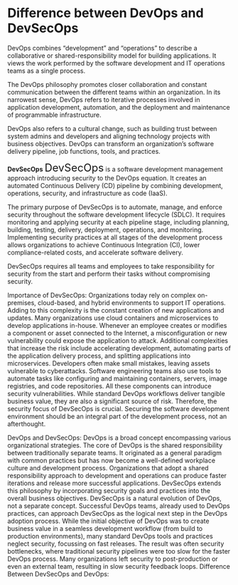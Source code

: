 # Difference between DevOps and DevSecOps
DevOps combines “development” and “operations” to describe a collaborative or shared-responsibility model for building applications. It views the work performed by the software development and IT operations teams as a single process.

The DevOps philosophy promotes closer collaboration and constant communication between the different teams within an organization. In its narrowest sense, DevOps refers to iterative processes involved in application development, automation, and the deployment and maintenance of programmable infrastructure.

DevOps also refers to a cultural change, such as building trust between system admins and developers and aligning technology projects with business objectives. DevOps can transform an organization’s software delivery pipeline, job functions, tools, and practices.

**DevSecOps**
<font size="+2">DevSecOps</font>
 is a software development management approach introducing security to the DevOps equation. It creates an automated Continuous Delivery (CD) pipeline by combining development, operations, security, and infrastructure as code (IaaS).

The primary purpose of DevSecOps is to automate, manage, and enforce security throughout the software development lifecycle (SDLC). It requires monitoring and applying security at each pipeline stage, including planning, building, testing, delivery, deployment, operations, and monitoring. Implementing security practices at all stages of the development process allows organizations to achieve Continuous Integration (CI), lower compliance-related costs, and accelerate software delivery.

DevSecOps requires all teams and employees to take responsibility for security from the start and perform their tasks without compromising security.

Importance of DevSecOps: 
Organizations today rely on complex on-premises, cloud-based, and hybrid environments to support IT operations. Adding to this complexity is the constant creation of new applications and updates. Many organizations use cloud containers and microservices to develop applications in-house.
Whenever an employee creates or modifies a component or asset connected to the Internet, a misconfiguration or new vulnerability could expose the application to attack. Additional complexities that increase the risk include accelerating development, automating parts of the application delivery process, and splitting applications into microservices. Developers often make small mistakes, leaving assets vulnerable to cyberattacks.
Software engineering teams also use tools to automate tasks like configuring and maintaining containers, servers, image registries, and code repositories. All these components can introduce security vulnerabilities.
While standard DevOps workflows deliver tangible business value, they are also a significant source of risk. Therefore, the security focus of DevSecOps is crucial. Securing the software development environment should be an integral part of the development process, not an afterthought.

DevOps and  DevSecOps: 
DevOps is a broad concept encompassing various organizational strategies. The core of DevOps is the shared responsibility between traditionally separate teams. It originated as a general paradigm with common practices but has now become a well-defined workplace culture and development process. Organizations that adopt a shared responsibility approach to development and operations can produce faster iterations and release more successful applications. DevSecOps extends this philosophy by incorporating security goals and practices into the overall business objectives.
DevSecOps is a natural evolution of DevOps, not a separate concept. Successful DevOps teams, already used to DevOps practices, can approach DevSecOps as the logical next step in the DevOps adoption process.
While the initial objective of DevOps was to create business value in a seamless development workflow (from build to production environments), many standard DevOps tools and practices neglect security, focussing on fast releases. The result was often security bottlenecks, where traditional security pipelines were too slow for the faster DevOps process.
Many organizations left security to post-production or even an external team, resulting in slow security feedback loops. 
Difference Between DevSecOps and DevOps:
